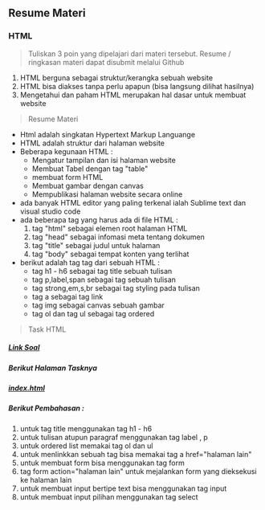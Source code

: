 ## Resume Materi 
### HTML

> Tuliskan 3 poin yang dipelajari dari materi tersebut. Resume / ringkasan materi dapat disubmit melalui Github
1. HTML berguna sebagai struktur/kerangka sebuah website
2. HTML bisa diakses tanpa perlu apapun (bisa langsung dilihat hasilnya)
3. Mengetahui dan paham HTML merupakan hal dasar untuk membuat website

> Resume Materi
- Html adalah singkatan Hypertext Markup Languange
- HTML adalah struktur dari halaman website
- Beberapa kegunaan HTML :
    -   Mengatur tampilan dan isi halaman website
    -   Membuat Tabel dengan tag "table"
    -   membuat form HTML
    -   Membuat gambar dengan canvas
    -   Mempublikasi halaman website secara online
- ada banyak HTML editor yang paling terkenal ialah Sublime text dan visual studio code
- ada beberapa tag yang harus ada di file HTML :
    1.  tag "html" sebagai elemen root halaman HTML
    2.  tag "head" sebagai infomasi meta tentang dokumen
    3.  tag "title" sebagai judul untuk halaman
    4.  tag "body" sebagai tempat konten yang terlihat
- berikut adalah tag tag dari sebuah HTML :
    -   tag h1 - h6 sebagai tag title sebuah tulisan
    -   tag p,label,span sebagai tag sebuah tulisan
    -   tag strong,em,s,br sebagai tag styling pada tulisan
    -   tag a sebagai tag link
    -   tag img sebagai canvas sebuah gambar
    -   tag ol dan tag ul sebagai tag ordered

> Task HTML
##### [Link Soal](https://docs.google.com/document/d/1D4jp6mMxilyO1xC6n0FbAV-dg3e_YfbQv3JqHfe9Hd8/edit?usp=sharing)

##### Berikut Halaman Tasknya
##### [index.html](./Praktikum/index.html)

##### Berikut Pembahasan :
1.  untuk tag title menggunakan tag h1 - h6
2.  untuk tulisan atupun paragraf menggunakan tag label , p
3.  untuk ordered list memakai tag ol dan ul
4.  untuk menlinkkan sebuah tag bisa memakai tag a href="halaman lain"
5.  untuk membuat form bisa menggunakan tag form
6.  tag form action="halaman lain" untuk mejalankan form yang dieksekusi ke halaman lain
7.  untuk membuat input bertipe text bisa menggunakan tag input
8.  untuk membuat input pilihan menggunakan tag select